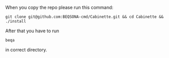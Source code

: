 When you copy the repo please run this command:

```
git clone git@github.com:BEQSONA-cmd/Cabinette.git && cd Cabinette && ./install
```
After that you have to run
```
beqa
```
in correct directory.
